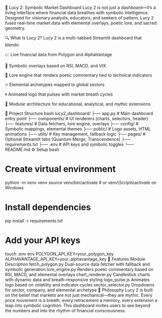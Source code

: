 🧬 Lucy 2: Symbolic Market Dashboard
Lucy 2 is not just a dashboard—it’s a living interface where financial data breathes with symbolic intelligence. Designed for visionary analysts, educators, and seekers of pattern, Lucy 2 fuses real-time market data with elemental overlays, poetic lore, and sacred geometry.

🔍 What Is Lucy 2?
Lucy 2 is a multi-tabbed Streamlit dashboard that blends:

📈 Live financial data from Polygon and AlphaVantage

🔮 Symbolic overlays based on RSI, MACD, and VIX

🧠 Lore engine that renders poetic commentary tied to technical indicators

🔥 Elemental archetypes mapped to global sectors

🌀 Animated logo that pulses with market breath cycles

🧩 Modular architecture for educational, analytical, and mythic extensions

🧱 Project Structure
bash
lucy2_dashboard/
├── app.py                      # Main dashboard entry point
├── components/                 # UI renderers (charts, selectors, header)
├── features/                   # Data fetchers, lore engine, overlays
├── config/                     # Symbolic mappings, elemental themes
├── public/                     # Logo assets, HTML animations
├── utils/                      # Key management, fallback logic
├── pages/                      # Optional Streamlit tabs (Quantum Merge, Transcendence)
├── requirements.txt
├── .env                        # API keys and symbolic toggles
└── README.md
⚙️ Setup
bash
# Create virtual environment
python -m venv venv
source venv/bin/activate  # or venv\Scripts\activate on Windows

# Install dependencies
pip install -r requirements.txt

# Add your API keys
touch .env
env
POLYGON_API_KEY=your_polygon_key
ALPHAVANTAGE_API_KEY=your_alphavantage_key
🧬 Features
Module	Description
fetch_polygon.py	Dual-source data fetcher with fallback and symbolic generation
lore_engine.py	Renders poetic commentary based on RSI, MACD, and elemental overlays
chart_renderer.py	Candlestick charts with dynamic data and breath-responsive styling
logo_pulse.js	Animates logo based on volatility and indicator cycles
sector_selector.py	Dropdowns for sector, company, and elemental archetype
🌌 Philosophy
Lucy 2 is built on the belief that markets are not just mechanical—they are mythic. Every price movement is a breath, every retracement a memory, every extension a leap into symbolic cognition. This dashboard invites users to see beyond the numbers and into the rhythm of financial consciousness.